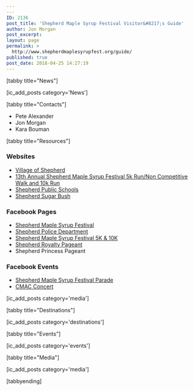 ```yaml
---
---
ID: 2136
post_title: 'Shepherd Maple Syrup Festival Visitor&#8217;s Guide'
author: Jon Morgan
post_excerpt:
layout: page
permalink: >
  http://www.shepherdmaplesyrupfest.org/guide/
published: true
post_date: 2018-04-25 14:27:19
---
```

[tabby title="News"]

[ic_add_posts category='News']

[tabby title="Contacts"]
<ul>
 	<li>Pete Alexander</li>
 	<li>Jon Morgan</li>
 	<li>Kara Bouman</li>
</ul>
[tabby title="Resources"]
<h3>Websites</h3>
<ul>
 	<li><a href="http://www.villageofshepherd.org/">Village of Shepherd</a></li>
 	<li><a href="http://www.runmsf.com/">13th Annual Shepherd Maple Syrup Festival 5k Run/Non Competitive Walk and 10k Run</a></li>
 	<li><a href="http://www.shepherdschools.net/">Shepherd Public Schools</a></li>
 	<li><a href="http://www.shepherdsugarbush.com/">Shepherd Sugar Bush</a></li>
</ul>
<h3>Facebook Pages</h3>
<ul>
 	<li><a href="https://www.facebook.com/shepherdmaplesyrupfestival/">Shepherd Maple Syrup Festival</a></li>
 	<li><a href="https://www.facebook.com/Shepherd-Police-Department-205632619455314/">Shepherd Police Department</a></li>
 	<li><a class="_64-f" href="https://www.facebook.com/Shepherd-Maple-Syrup-Festival-5K-10K-561132500586691/">Shepherd Maple Syrup Festival 5K &amp; 10K</a></li>
 	<li><a href="https://www.facebook.com/ShepherdQueenPageant/">Shepherd Royalty Pageant</a></li>
 	<li>Shepherd Princess Pageant</li>
</ul>
<h3>Facebook Events</h3>
<ul>
 	<li><a href="https://www.facebook.com/events/751216701736248/">Shepherd Maple Syrup Festival Parade</a></li>
 	<li><a href="https://www.facebook.com/events/919353271572619/">CMAC Concert</a></li>
</ul>
[ic_add_posts category='media']

[tabby title="Destinations"]

[ic_add_posts category='destinations']

[tabby title="Events"]

[ic_add_posts category='events']

[tabby title="Media"]

[ic_add_posts category='media']

[tabbyending]